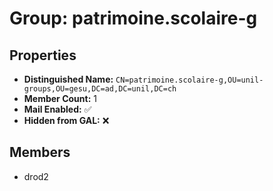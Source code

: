 # Group: patrimoine.scolaire-g

## Properties

- **Distinguished Name:** `CN=patrimoine.scolaire-g,OU=unil-groups,OU=gesu,DC=ad,DC=unil,DC=ch`
- **Member Count:** 1
- **Mail Enabled:** ✅
- **Hidden from GAL:** ❌

## Members

- drod2
